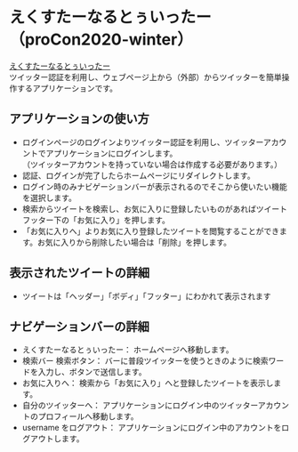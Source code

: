 # えくすたーなるとぅいったー（proCon2020-winter）
[えくすたーなるとぅいったー](https://morning-reaches-66777.herokuapp.com/)  
ツイッター認証を利用し、ウェブページ上から（外部）からツイッターを簡単操作するアプリケーションです。

## アプリケーションの使い方
- ログインページのログインよりツイッター認証を利用し、ツイッターアカウントでアプリケーションにログインします。  
（ツイッターアカウントを持っていない場合は作成する必要があります。）
- 認証、ログインが完了したらホームページにリダイレクトします。
- ログイン時のみナビゲーションバーが表示されるのでそこから使いたい機能を選択します。  
- 検索からツイートを検索し、お気に入りに登録したいものがあればツイートフッター下の「お気に入り」を押します。
- 「お気に入りへ」よりお気に入り登録したツイートを閲覧することができます。お気に入りから削除したい場合は「削除」を押します。

## 表示されたツイートの詳細
- ツイートは「ヘッダー」「ボディ」「フッター」にわかれて表示されます



## ナビゲーションバーの詳細
- えくすたーなるとぅいったー： ホームページへ移動します。
- 検索バー 検索ボタン： バーに普段ツイッターを使うときのように検索ワードを入力し、ボタンで送信します。
- お気に入りへ： 検索から「お気に入り」へと登録したツイートを表示します。
- 自分のツイッターへ： アプリケーションにログイン中のツイッターアカウントのプロフィールへ移動します。
- username をログアウト： アプリケーションにログイン中のアカウントをログアウトします。
